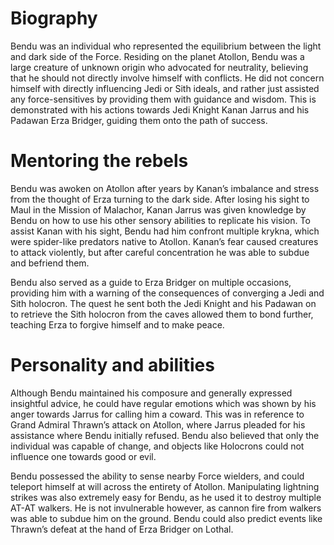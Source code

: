 # Biography

Bendu was an individual who represented the equilibrium between the light and dark side of the Force.
Residing on the planet Atollon, Bendu was a large creature of unknown origin who advocated for neutrality, believing that he should not directly involve himself with conflicts.
He did not concern himself with directly influencing Jedi or Sith ideals, and rather just assisted any force-sensitives by providing them with guidance and wisdom.
This is demonstrated with his actions towards Jedi Knight Kanan Jarrus and his Padawan Erza Bridger, guiding them onto the path of success.

# Mentoring the rebels

Bendu was awoken on Atollon after years by Kanan’s imbalance and stress from the thought of Erza turning to the dark side.
After losing his sight to Maul in the Mission of Malachor, Kanan Jarrus was given knowledge by Bendu on how to use his other sensory abilities to replicate his vision.
To assist Kanan with his sight, Bendu had him confront multiple krykna, which were spider-like predators native to Atollon.
Kanan’s fear caused creatures to attack violently, but after careful concentration he was able to subdue and befriend them.

Bendu also served as a guide to Erza Bridger on multiple occasions, providing him with a warning of the consequences of converging a Jedi and Sith holocron.
The quest he sent both the Jedi Knight and his Padawan on to retrieve the Sith holocron from the caves allowed them to bond further, teaching Erza to forgive himself and to make peace.

# Personality and abilities

Although Bendu maintained his composure and generally expressed insightful advice, he could have regular emotions which was shown by his anger towards Jarrus for calling him a coward.
This was in reference to Grand Admiral Thrawn’s attack on Atollon, where Jarrus pleaded for his assistance where Bendu initially refused.
Bendu also believed that only the individual was capable of change, and objects like Holocrons could not influence one towards good or evil.

Bendu possessed the ability to sense nearby Force wielders, and could teleport himself at will across the entirety of Atollon.
Manipulating lightning strikes was also extremely easy for Bendu, as he used it to destroy multiple AT-AT walkers.
He is not invulnerable however, as cannon fire from walkers was able to subdue him on the ground.
Bendu could also predict events like Thrawn’s defeat at the hand of Erza Bridger on Lothal.
